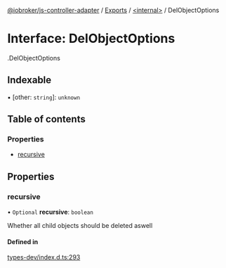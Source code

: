 [@iobroker/js-controller-adapter](../README.md) / [Exports](../modules.md) / [<internal\>](../modules/internal_.md) / DelObjectOptions

# Interface: DelObjectOptions

[<internal>](../modules/internal_.md).DelObjectOptions

## Indexable

▪ [other: `string`]: `unknown`

## Table of contents

### Properties

- [recursive](internal_.DelObjectOptions.md#recursive)

## Properties

### recursive

• `Optional` **recursive**: `boolean`

Whether all child objects should be deleted aswell

#### Defined in

[types-dev/index.d.ts:293](https://github.com/ioBroker/ioBroker.js-controller/blob/464b0fd6/packages/types-dev/index.d.ts#L293)
